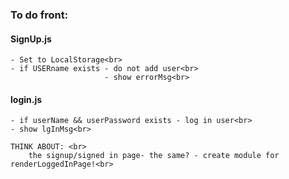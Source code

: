 ### To do front:

#### SignUp.js
    - Set to LocalStorage<br>
    - if USERname exists - do not add user<br>
                         - show errorMsg<br>

####  login.js
    - if userName && userPassword exists - log in user<br>
    - show lgInMsg<br>

    THINK ABOUT: <br>
        the signup/signed in page- the same? - create module for renderLoggedInPage!<br>
